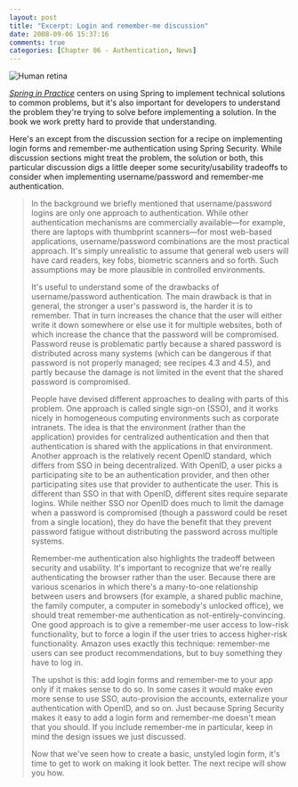 ```yaml
---
layout: post
title: "Excerpt: Login and remember-me discussion"
date: 2008-09-06 15:37:16
comments: true
categories: [Chapter 06 - Authentication, News]
---
```

![Human retina](http://springinpractice.s3.amazonaws.com/blog/images/2008-09-06-login-remember-me/retina2.jpg)

<em><a href="http://www.manning.com/wheeler/">Spring in Practice</a></em> centers on using Spring to implement technical solutions to common problems, but it's also important for developers to understand the problem they're trying to solve before implementing a solution. In the book we work pretty hard to provide that understanding.

Here's an except from the discussion section for a recipe on implementing login forms and remember-me authentication using Spring Security. While discussion sections might treat the problem, the solution or both, this particular discussion digs a little deeper some security/usability tradeoffs to consider when implementing username/password and remember-me authentication.

> In the background we briefly mentioned that username/password logins are only one approach to authentication. While other authentication mechanisms are commercially available—for example, there are laptops with thumbprint scanners—for most web-based applications, username/password combinations are the most practical approach. It's simply unrealistic to assume that general web users will have card readers, key fobs, biometric scanners and so forth. Such assumptions may be more plausible in controlled environments.
> 
> It's useful to understand some of the drawbacks of username/password authentication. The main drawback is that in general, the stronger a user's password is, the harder it is to remember. That in turn increases the chance that the user will either write it down somewhere or else use it for multiple websites, both of which increase the chance that the password will be compromised. Password reuse is problematic partly because a shared password is distributed across many systems (which can be dangerous if that password is not properly managed; see recipes 4.3 and 4.5), and partly because the damage is not limited in the event that the shared password is compromised.
> 
> People have devised different approaches to dealing with parts of this problem. One approach is called single sign-on (SSO), and it works nicely in homogeneous computing environments such as corporate intranets. The idea is that the environment (rather than the application) provides for centralized authentication and then that authentication is shared with the applications in that environment. Another approach is the relatively recent OpenID standard, which differs from SSO in being decentralized. With OpenID, a user picks a participating site to be an authentication provider, and then other participating sites use that provider to authenticate the user. This is different than SSO in that with OpenID, different sites require separate logins. While neither SSO nor OpenID does much to limit the damage when a password is compromised (though a password could be reset from a single location), they do have the benefit that they prevent password fatigue without distributing the password across multiple systems.
> 
> Remember-me authentication also highlights the tradeoff between security and usability. It's important to recognize that we're really authenticating the browser rather than the user. Because there are various scenarios in which there's a many-to-one relationship between users and browsers (for example, a shared public machine, the family computer, a computer in somebody's unlocked office), we should treat remember-me authentication as not-entirely-convincing. One good approach is to give a remember-me user access to low-risk functionality, but to force a login if the user tries to access higher-risk functionality. Amazon uses exactly this technique: remember-me users can see product recommendations, but to buy something they have to log in.
> 
> The upshot is this: add login forms and remember-me to your app only if it makes sense to do so. In some cases it would make even more sense to use SSO, auto-provision the accounts, externalize your authentication with OpenID, and so on. Just because Spring Security makes it easy to add a login form and remember-me doesn't mean that you should. If you include remember-me in particular, keep in mind the design issues we just discussed.
> 
> Now that we've seen how to create a basic, unstyled login form, it's time to get to work on making it look better. The next recipe will show you how.
